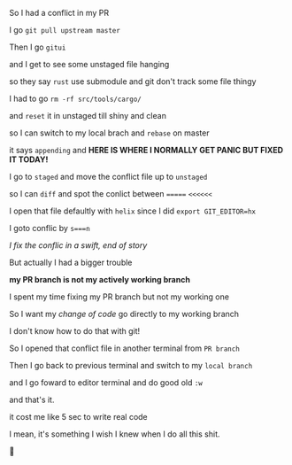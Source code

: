 So I had a conflict in my PR

I go `git pull upstream master`

Then I go `gitui`

and I get to see some unstaged file hanging

so they say `rust` use submodule and git don't track some file thingy

I had to go `rm -rf src/tools/cargo/`

and `reset` it in unstaged till shiny and clean

so I can switch to my local brach and `rebase` on master

it says `appending` and **HERE IS WHERE I NORMALLY GET PANIC BUT FIXED IT TODAY!**

I go to `staged` and move the conflict file up to `unstaged`

so I can `diff` and spot the conlict between `=====` `<<<<<<`

I open that file defaultly with `helix` since I did `export GIT_EDITOR=hx`

I goto conflic by `s===n`

*I fix the conflic in a swift, end of story*

But actually I had a bigger trouble

**my PR branch is not my actively working branch**

I spent my time fixing my PR branch but not my working one

So I want my *change of code* go directly to my working branch

I don't know how to do that with git!

So I opened that conflict file in another terminal from `PR branch`

Then I go back to previous terminal and switch to my `local branch`

and I go foward to editor terminal and do good old `:w`

and that's it.

it cost me like 5 sec to write real code

I mean, it's something I wish I knew when I do all this shit.

🍻
